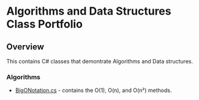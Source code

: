 # Algorithms and Data Structures Class Portfolio

## Overview
This contains C# classes that demontrate Algorithms and Data structures.

### Algorithms
- [BigONotation.cs](Algorithms/BigONotation.cs) - contains the O(1), O(n), and O(n²) methods.


